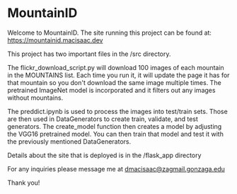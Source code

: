 # MountainID

Welcome to MountainID. The site running this project can be found at: https://mountainid.macisaac.dev

This project has two important files in the /src directory.

The flickr_download_script.py will download 100 images of each mountain in the MOUNTAINS list. Each time you run it, it will update the page it has for that mountain so you don't download the same image multiple times. The pretrained ImageNet model is incorporated and it filters out any images without mountains. 

The preddict.ipynb is used to process the images into test/train sets. Those are then used in DataGenerators to create train, validate, and test generators. The create_model function then creates a model by adjusting the VGG16 pretrained model. You can then train that model and test it with the previously mentioned DataGenerators.

Details about the site that is deployed is in the /flask_app directory

For any inquiries please message me at dmacisaac@zagmail.gonzaga.edu

Thank you!